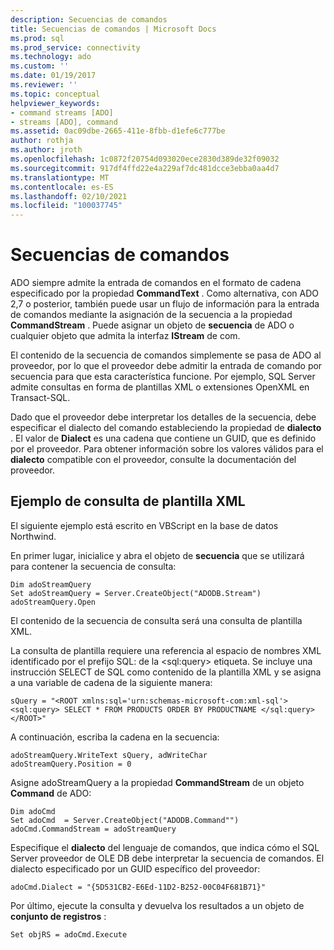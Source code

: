 ```yaml
---
description: Secuencias de comandos
title: Secuencias de comandos | Microsoft Docs
ms.prod: sql
ms.prod_service: connectivity
ms.technology: ado
ms.custom: ''
ms.date: 01/19/2017
ms.reviewer: ''
ms.topic: conceptual
helpviewer_keywords:
- command streams [ADO]
- streams [ADO], command
ms.assetid: 0ac09dbe-2665-411e-8fbb-d1efe6c777be
author: rothja
ms.author: jroth
ms.openlocfilehash: 1c0872f20754d093020ece2830d389de32f09032
ms.sourcegitcommit: 917df4ffd22e4a229af7dc481dcce3ebba0aa4d7
ms.translationtype: MT
ms.contentlocale: es-ES
ms.lasthandoff: 02/10/2021
ms.locfileid: "100037745"
---
```

# <a name="command-streams"></a>Secuencias de comandos
ADO siempre admite la entrada de comandos en el formato de cadena especificado por la propiedad **CommandText** . Como alternativa, con ADO 2,7 o posterior, también puede usar un flujo de información para la entrada de comandos mediante la asignación de la secuencia a la propiedad **CommandStream** . Puede asignar un objeto de **secuencia** de ADO o cualquier objeto que admita la interfaz **IStream** de com.  
  
 El contenido de la secuencia de comandos simplemente se pasa de ADO al proveedor, por lo que el proveedor debe admitir la entrada de comando por secuencia para que esta característica funcione. Por ejemplo, SQL Server admite consultas en forma de plantillas XML o extensiones OpenXML en Transact-SQL.  
  
 Dado que el proveedor debe interpretar los detalles de la secuencia, debe especificar el dialecto del comando estableciendo la propiedad de **dialecto** . El valor de **Dialect** es una cadena que contiene un GUID, que es definido por el proveedor. Para obtener información sobre los valores válidos para el **dialecto** compatible con el proveedor, consulte la documentación del proveedor.  
  
## <a name="xml-template-query-example"></a>Ejemplo de consulta de plantilla XML  
 El siguiente ejemplo está escrito en VBScript en la base de datos Northwind.  
  
 En primer lugar, inicialice y abra el objeto de **secuencia** que se utilizará para contener la secuencia de consulta:  
  
```  
Dim adoStreamQuery  
Set adoStreamQuery = Server.CreateObject("ADODB.Stream")  
adoStreamQuery.Open  
```  
  
 El contenido de la secuencia de consulta será una consulta de plantilla XML.  
  
 La consulta de plantilla requiere una referencia al espacio de nombres XML identificado por el prefijo SQL: de la \<sql:query> etiqueta. Se incluye una instrucción SELECT de SQL como contenido de la plantilla XML y se asigna a una variable de cadena de la siguiente manera:  
  
```  
sQuery = "<ROOT xmlns:sql='urn:schemas-microsoft-com:xml-sql'>  
<sql:query> SELECT * FROM PRODUCTS ORDER BY PRODUCTNAME </sql:query>  
</ROOT>"  
```  
  
 A continuación, escriba la cadena en la secuencia:  
  
```  
adoStreamQuery.WriteText sQuery, adWriteChar  
adoStreamQuery.Position = 0  
```  
  
 Asigne adoStreamQuery a la propiedad **CommandStream** de un objeto **Command** de ADO:  
  
```  
Dim adoCmd  
Set adoCmd  = Server.CreateObject("ADODB.Command"")  
adoCmd.CommandStream = adoStreamQuery  
```  
  
 Especifique el **dialecto** del lenguaje de comandos, que indica cómo el SQL Server proveedor de OLE DB debe interpretar la secuencia de comandos. El dialecto especificado por un GUID específico del proveedor:  
  
```  
adoCmd.Dialect = "{5D531CB2-E6Ed-11D2-B252-00C04F681B71}"  
```  
  
 Por último, ejecute la consulta y devuelva los resultados a un objeto de **conjunto de registros** :  
  
```  
Set objRS = adoCmd.Execute  
```
